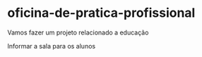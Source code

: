 # oficina-de-pratica-profissional
 
Vamos fazer um projeto relacionado a educação 

Informar a sala para os alunos 